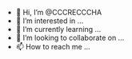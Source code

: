 - 👋 Hi, I’m @CCCRECCCHA
- 👀 I’m interested in ...
- 🌱 I’m currently learning ...
- 💞️ I’m looking to collaborate on ...
- 📫 How to reach me ...

<!---
CCCRECCCHA/CCCRECCCHA is a ✨ special ✨ repository because its `README.md` (this file) appears on your GitHub profile.
You can click the Preview link to take a look at your changes.
--->
